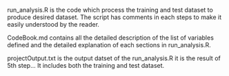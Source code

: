 run_analysis.R is the code which process the training and test dataset to produce desired dataset. The script has comments in each steps to make it easily understood by the reader.

CodeBook.md contains all the detailed description of the list of variables defined and the detailed explanation of each sections in run_analysis.R.

projectOutput.txt is the output datset of the run_analysis.R
it is the result of 5th step... It includes both the training and test dataset.
